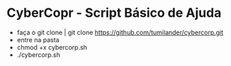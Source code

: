 # CyberCopr - Script Básico de Ajuda
- faça o git clone | git clone https://github.com/tumilander/cybercorp.git
- entre na pasta 
- chmod +x cybercorp.sh
- ./cybercorp.sh
